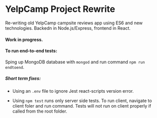 # YelpCamp Project Rewrite

Re-writing old YelpCamp campsite reviews app using ES6 and new technologies. Backedn in
Node.js/Express, frontend in React.

#### Work in progress.

#### To run end-to-end tests:

Sping up MongoDB database with `mongod` and run command `npm run endtoend`.

##### Short term fixes:

- Using an `.env` file to ignore Jest react-scripts version error.

- Using `npm test` runs only server side tests. To run client, navigate to client foler and run command. Tests will not run on client properly if called from the root folder.
